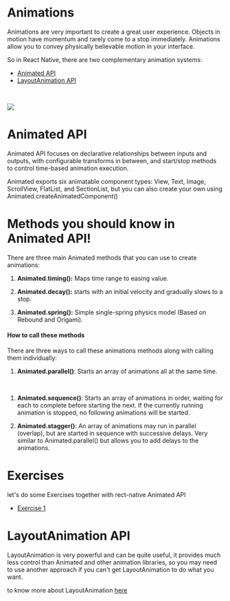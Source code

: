 # Animations

Animations are very important to create a great user experience. Objects in motion have momentum and rarely come to a stop immediately. Animations allow you to convey physically believable motion in your interface.

So in React Native, there are two complementary animation systems:

- [Animated API](AnimatedAPI)
- [LayoutAnimation API](LayoutAnimationAPI)

<br>

![](https://miro.medium.com/max/480/1*bB-d47zxIFGYdm9Hx76ueg.gif)

# Animated API

Animated API focuses on declarative relationships between inputs and outputs, with configurable transforms in between, and start/stop methods to control time-based animation execution.

Animated exports six animatable component types:
View, Text, Image, ScrollView, FlatList, and SectionList, but you can also create your own using Animated.createAnimatedComponent()

# Methods you should know in Animated API!

There are three main Animated methods that you can use to create animations:

1.  **Animated.timing():** Maps time range to easing value.

1.  **Animated.decay():** starts with an initial velocity and gradually slows to a stop.

1.  **Animated.spring():** Simple single-spring physics model (Based on Rebound and Origami).

#### How to call these methods

There are three ways to call these animations methods along with calling them individually:

1. **Animated.parallel()**: Starts an array of animations all at the same time.

<br>

1. **Animated.sequence()**: Starts an array of animations in order, waiting for each to complete before starting the next. If the currently running animation is stopped, no following animations will be started.
   <br>

1. **Animated.stagger()**: An array of animations may run in parallel (overlap), but are started in sequence with successive delays. Very similar to Animated.parallel() but allows you to add delays to the animations.

# Exercises

let's do some Exercises together with rect-native Animated API

- [Exercise 1](./Exercise1)

# LayoutAnimation API

LayoutAnimation is very powerful and can be quite useful, it provides much less control than Animated and other animation libraries, so you may need to use another approach if you can't get LayoutAnimation to do what you want.

to know more about LayoutAnimation [here](https://github.com/facebook/react-native/blob/master/Libraries/LayoutAnimation/LayoutAnimation.js)
